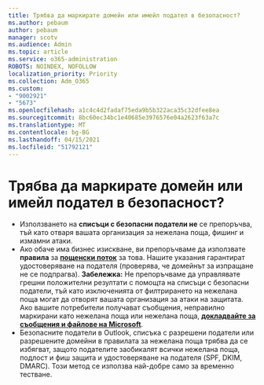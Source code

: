 ```yaml
---
title: Трябва да маркирате домейн или имейл подател в безопасност?
ms.author: pebaum
author: pebaum
manager: scotv
ms.audience: Admin
ms.topic: article
ms.service: o365-administration
ROBOTS: NOINDEX, NOFOLLOW
localization_priority: Priority
ms.collection: Adm_O365
ms.custom:
- "9002921"
- "5673"
ms.openlocfilehash: a1c4c4d2fadaf75eda9b5b322aca35c32dfee8ea
ms.sourcegitcommit: 8bc60ec34bc1e40685e3976576e04a2623f63a7c
ms.translationtype: MT
ms.contentlocale: bg-BG
ms.lasthandoff: 04/15/2021
ms.locfileid: "51792121"
---
```

# <a name="need-to-mark-a-domain-or-email-sender-safe"></a>Трябва да маркирате домейн или имейл подател в безопасност?

- Използването на **списъци с безопасни податели не** се препоръчва, тъй като отваря вашата организация за нежелана поща, фишинг и измамни атаки.
- Ако обаче има бизнес изискване, ви препоръчваме да използвате **правила** за **[пощенски поток](https://docs.microsoft.com/microsoft-365/security/office-365-security/create-safe-sender-lists-in-office-365?view=o365-worldwide#recommended-use-mail-flow-rules)** за това. Нашите указания гарантират удостоверяване на подателя (проверява, че домейнът за изпращане не се подпрагва). **Забележка:** Не препоръчваме да управлявате грешни положителни резултати с помощта на списъци с безопасни податели, тъй като изключенията от филтрирането на нежелана поща могат да отворят вашата организация за атаки на защитата. Ако вашите потребители получават съобщения, неправилно маркирани като нежелана поща или нежелана поща, **[докладвайте за съобщения и файлове на Microsoft](https://protection.office.com/reportsubmission)**.
- Безопасните податели в Outlook, списъка с разрешени податели или разрешените домейни в правилата за нежелана поща трябва да се избягват, защото подателите заобикалят всички нежелана поща, подлост и фиш защита и удостоверяване на подателя (SPF, DKIM, DMARC).  Този метод се използва най-добре само за временно тестване.
